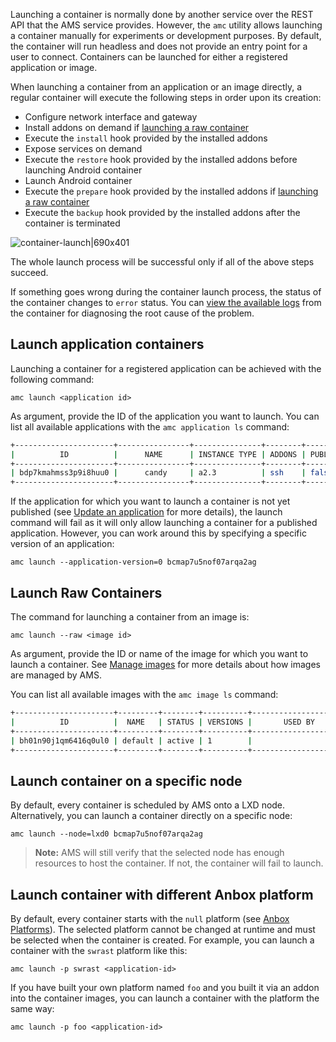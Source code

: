 Launching a container is normally done by another service over the REST API that the AMS service provides. However, the `amc` utility allows launching a container manually for experiments or development purposes. By default, the container will run headless and does not provide an entry point for a user to connect. Containers can be launched for either a registered application or image.

When launching a container from an application or an image directly, a regular container will execute the following steps in order upon its creation:

* Configure network interface and gateway
* Install addons on demand if [launching a raw container](#raw-containers)
* Execute the `install` hook provided by the installed addons
* Expose services on demand
* Execute the `restore` hook provided by the installed addons before launching Android container
* Launch Android container
* Execute the `prepare` hook provided by the installed addons if [launching a raw container](#raw-containers)
* Execute the `backup` hook provided by the installed addons after the container is terminated

![container-launch|690x401](upload://exw6GWcRvMzkIztcUIrizFg0oJz.png)

The whole launch process will be successful only if all of the above steps succeed.

If something goes wrong during the container launch process, the status of the container changes to `error` status. You can [view the available logs](https://discourse.ubuntu.com/t/view-the-container-logs/24329) from the container for diagnosing the root cause of the problem.

<a name="application-containers"></a>
## Launch application containers

Launching a container for a registered application can be achieved with the
following command:

    amc launch <application id>

As argument, provide the ID of the application you want to launch. You can
list all available applications with the `amc application ls` command:

```bash
+----------------------+----------------+---------------+--------+-----------+--------+---------------------+
|          ID          |      NAME      | INSTANCE TYPE | ADDONS | PUBLISHED | STATUS |    LAST UPDATED     |
+----------------------+----------------+---------------+--------+-----------+--------+---------------------+
| bdp7kmahmss3p9i8huu0 |      candy     | a2.3          | ssh    | false     | ready  | 2018-08-14 08:44:41 |
+----------------------+----------------+---------------+--------+-----------+--------+---------------------+
```
If the application for which you want to launch a container is not yet published (see [Update an application](https://discourse.ubuntu.com/t/update-an-application/24201) for more details), the launch command will fail as it will only allow launching a container for a published application. However, you can work around this by specifying a specific version of an application:

    amc launch --application-version=0 bcmap7u5nof07arqa2ag

<a name="raw-containers"></a>
## Launch Raw Containers

The command for launching a container from an image is:

    amc launch --raw <image id>

As argument, provide the ID or name of the image for which you want to launch a container. See [Manage images](https://discourse.ubuntu.com/t/managing-images/17758) for more details about how images are managed by AMS.

You can list all available images with the `amc image ls` command:

```bash
+----------------------+---------+--------+----------+----------------------+
|          ID          |  NAME   | STATUS | VERSIONS |       USED BY        |
+----------------------+---------+--------+----------+----------------------+
| bh01n90j1qm6416q0ul0 | default | active | 1        |                      |
+----------------------+---------+--------+----------+----------------------+
```

## Launch container on a specific node

By default, every container is scheduled by AMS onto a LXD node. Alternatively, you can launch a container directly on a specific node:

    amc launch --node=lxd0 bcmap7u5nof07arqa2ag

> **Note:** AMS will still verify that the selected node has enough resources to host the container. If not, the container will fail to launch.

## Launch container with different Anbox platform

By default, every container starts with the `null` platform (see [Anbox Platforms](https://discourse.ubuntu.com/t/anbox-platforms/18733)). The selected platform cannot be changed at runtime and must be selected when the container is created. For example, you can launch a container with the `swrast` platform like this:

    amc launch -p swrast <application-id>

If you have built your own platform named `foo` and you built it via an addon into the container images, you can launch a container with the platform the same way:

    amc launch -p foo <application-id>
